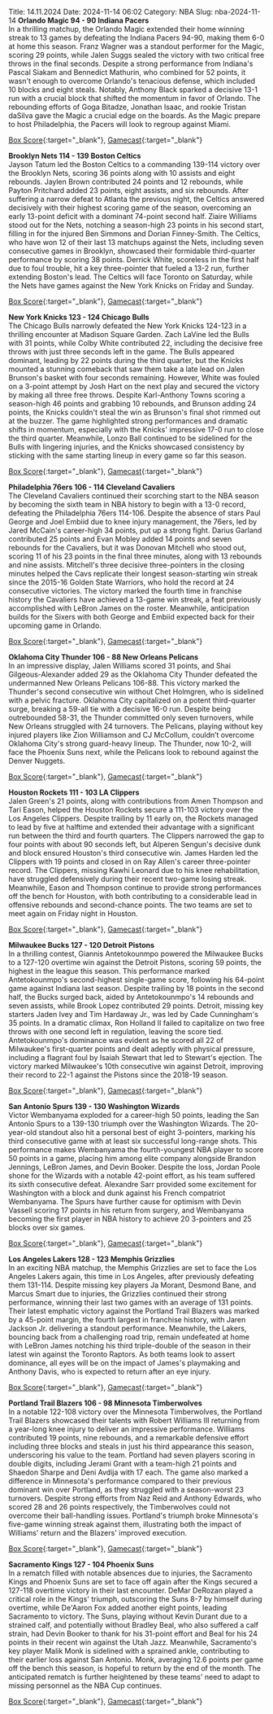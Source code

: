 Title: 14.11.2024
Date: 2024-11-14 06:02
Category: NBA 
Slug: nba-2024-11-14 
**Orlando Magic 94 - 90 Indiana Pacers**  
In a thrilling matchup, the Orlando Magic extended their home winning streak to 13 games by defeating the Indiana Pacers 94-90, making them 6-0 at home this season. Franz Wagner was a standout performer for the Magic, scoring 29 points, while Jalen Suggs sealed the victory with two critical free throws in the final seconds. Despite a strong performance from Indiana's Pascal Siakam and Bennedict Mathurin, who combined for 52 points, it wasn't enough to overcome Orlando's tenacious defense, which included 10 blocks and eight steals. Notably, Anthony Black sparked a decisive 13-1 run with a crucial block that shifted the momentum in favor of Orlando. The rebounding efforts of Goga Bitadze, Jonathan Isaac, and rookie Tristan daSilva gave the Magic a crucial edge on the boards. As the Magic prepare to host Philadelphia, the Pacers will look to regroup against Miami. 

[Box Score](/game/ind-vs-orl-0022400217/box-score){:target="_blank"}, [Gamecast](/game/ind-vs-orl-0022400217){:target="_blank"}<br>

**Brooklyn Nets 114 - 139 Boston Celtics**  
Jayson Tatum led the Boston Celtics to a commanding 139-114 victory over the Brooklyn Nets, scoring 36 points along with 10 assists and eight rebounds. Jaylen Brown contributed 24 points and 12 rebounds, while Payton Pritchard added 23 points, eight assists, and six rebounds. After suffering a narrow defeat to Atlanta the previous night, the Celtics answered decisively with their highest scoring game of the season, overcoming an early 13-point deficit with a dominant 74-point second half. Ziaire Williams stood out for the Nets, notching a season-high 23 points in his second start, filling in for the injured Ben Simmons and Dorian Finney-Smith. The Celtics, who have won 12 of their last 13 matchups against the Nets, including seven consecutive games in Brooklyn, showcased their formidable third-quarter performance by scoring 38 points. Derrick White, scoreless in the first half due to foul trouble, hit a key three-pointer that fueled a 13-2 run, further extending Boston's lead. The Celtics will face Toronto on Saturday, while the Nets have games against the New York Knicks on Friday and Sunday. 

[Box Score](/game/bos-vs-bkn-0022400218/box-score){:target="_blank"}, [Gamecast](/game/bos-vs-bkn-0022400218){:target="_blank"}<br>

**New York Knicks 123 - 124 Chicago Bulls**  
The Chicago Bulls narrowly defeated the New York Knicks 124-123 in a thrilling encounter at Madison Square Garden. Zach LaVine led the Bulls with 31 points, while Colby White contributed 22, including the decisive free throws with just three seconds left in the game. The Bulls appeared dominant, leading by 22 points during the third quarter, but the Knicks mounted a stunning comeback that saw them take a late lead on Jalen Brunson's basket with four seconds remaining. However, White was fouled on a 3-point attempt by Josh Hart on the next play and secured the victory by making all three free throws. Despite Karl-Anthony Towns scoring a season-high 46 points and grabbing 10 rebounds, and Brunson adding 24 points, the Knicks couldn't steal the win as Brunson's final shot rimmed out at the buzzer. The game highlighted strong performances and dramatic shifts in momentum, especially with the Knicks' impressive 17-0 run to close the third quarter. Meanwhile, Lonzo Ball continued to be sidelined for the Bulls with lingering injuries, and the Knicks showcased consistency by sticking with the same starting lineup in every game so far this season. 

[Box Score](/game/chi-vs-nyk-0022400219/box-score){:target="_blank"}, [Gamecast](/game/chi-vs-nyk-0022400219){:target="_blank"}<br>

**Philadelphia 76ers 106 - 114 Cleveland Cavaliers**  
The Cleveland Cavaliers continued their scorching start to the NBA season by becoming the sixth team in NBA history to begin with a 13-0 record, defeating the Philadelphia 76ers 114-106. Despite the absence of stars Paul George and Joel Embiid due to knee injury management, the 76ers, led by Jared McCain's career-high 34 points, put up a strong fight. Darius Garland contributed 25 points and Evan Mobley added 14 points and seven rebounds for the Cavaliers, but it was Donovan Mitchell who stood out, scoring 11 of his 23 points in the final three minutes, along with 13 rebounds and nine assists. Mitchell's three decisive three-pointers in the closing minutes helped the Cavs replicate their longest season-starting win streak since the 2015-16 Golden State Warriors, who hold the record at 24 consecutive victories. The victory marked the fourth time in franchise history the Cavaliers have achieved a 13-game win streak, a feat previously accomplished with LeBron James on the roster. Meanwhile, anticipation builds for the Sixers with both George and Embiid expected back for their upcoming game in Orlando. 

[Box Score](/game/cle-vs-phi-0022400220/box-score){:target="_blank"}, [Gamecast](/game/cle-vs-phi-0022400220){:target="_blank"}<br>

**Oklahoma City Thunder 106 - 88 New Orleans Pelicans**  
In an impressive display, Jalen Williams scored 31 points, and Shai Gilgeous-Alexander added 29 as the Oklahoma City Thunder defeated the undermanned New Orleans Pelicans 106-88. This victory marked the Thunder's second consecutive win without Chet Holmgren, who is sidelined with a pelvic fracture. Oklahoma City capitalized on a potent third-quarter surge, breaking a 59-all tie with a decisive 16-0 run. Despite being outrebounded 58-31, the Thunder committed only seven turnovers, while New Orleans struggled with 24 turnovers. The Pelicans, playing without key injured players like Zion Williamson and CJ McCollum, couldn’t overcome Oklahoma City's strong guard-heavy lineup. The Thunder, now 10-2, will face the Phoenix Suns next, while the Pelicans look to rebound against the Denver Nuggets. 

[Box Score](/game/nop-vs-okc-0022400221/box-score){:target="_blank"}, [Gamecast](/game/nop-vs-okc-0022400221){:target="_blank"}<br>

**Houston Rockets 111 - 103 LA Clippers**  
Jalen Green's 21 points, along with contributions from Amen Thompson and Tari Eason, helped the Houston Rockets secure a 111-103 victory over the Los Angeles Clippers. Despite trailing by 11 early on, the Rockets managed to lead by five at halftime and extended their advantage with a significant run between the third and fourth quarters. The Clippers narrowed the gap to four points with about 90 seconds left, but Alperen Sengun's decisive dunk and block ensured Houston's third consecutive win. James Harden led the Clippers with 19 points and closed in on Ray Allen's career three-pointer record. The Clippers, missing Kawhi Leonard due to his knee rehabilitation, have struggled defensively during their recent two-game losing streak. Meanwhile, Eason and Thompson continue to provide strong performances off the bench for Houston, with both contributing to a considerable lead in offensive rebounds and second-chance points. The two teams are set to meet again on Friday night in Houston. 

[Box Score](/game/lac-vs-hou-0022400222/box-score){:target="_blank"}, [Gamecast](/game/lac-vs-hou-0022400222){:target="_blank"}<br>

**Milwaukee Bucks 127 - 120 Detroit Pistons**  
In a thrilling contest, Giannis Antetokounmpo powered the Milwaukee Bucks to a 127-120 overtime win against the Detroit Pistons, scoring 59 points, the highest in the league this season. This performance marked Antetokounmpo's second-highest single-game score, following his 64-point game against Indiana last season. Despite trailing by 18 points in the second half, the Bucks surged back, aided by Antetokounmpo's 14 rebounds and seven assists, while Brook Lopez contributed 29 points. Detroit, missing key starters Jaden Ivey and Tim Hardaway Jr., was led by Cade Cunningham's 35 points. In a dramatic climax, Ron Holland II failed to capitalize on two free throws with one second left in regulation, leaving the score tied. Antetokounmpo's dominance was evident as he scored all 22 of Milwaukee's first-quarter points and dealt adeptly with physical pressure, including a flagrant foul by Isaiah Stewart that led to Stewart's ejection. The victory marked Milwaukee's 10th consecutive win against Detroit, improving their record to 22-1 against the Pistons since the 2018-19 season. 

[Box Score](/game/det-vs-mil-0022400223/box-score){:target="_blank"}, [Gamecast](/game/det-vs-mil-0022400223){:target="_blank"}<br>

**San Antonio Spurs 139 - 130 Washington Wizards**  
Victor Wembanyama exploded for a career-high 50 points, leading the San Antonio Spurs to a 139-130 triumph over the Washington Wizards. The 20-year-old standout also hit a personal best of eight 3-pointers, marking his third consecutive game with at least six successful long-range shots. This performance makes Wembanyama the fourth-youngest NBA player to score 50 points in a game, placing him among elite company alongside Brandon Jennings, LeBron James, and Devin Booker. Despite the loss, Jordan Poole shone for the Wizards with a notable 42-point effort, as his team suffered its sixth consecutive defeat. Alexandre Sarr provided some excitement for Washington with a block and dunk against his French compatriot Wembanyama. The Spurs have further cause for optimism with Devin Vassell scoring 17 points in his return from surgery, and Wembanyama becoming the first player in NBA history to achieve 20 3-pointers and 25 blocks over six games. 

[Box Score](/game/was-vs-sas-0022400224/box-score){:target="_blank"}, [Gamecast](/game/was-vs-sas-0022400224){:target="_blank"}<br>

**Los Angeles Lakers 128 - 123 Memphis Grizzlies**  
In an exciting NBA matchup, the Memphis Grizzlies are set to face the Los Angeles Lakers again, this time in Los Angeles, after previously defeating them 131-114. Despite missing key players Ja Morant, Desmond Bane, and Marcus Smart due to injuries, the Grizzlies continued their strong performance, winning their last two games with an average of 131 points. Their latest emphatic victory against the Portland Trail Blazers was marked by a 45-point margin, the fourth largest in franchise history, with Jaren Jackson Jr. delivering a standout performance. Meanwhile, the Lakers, bouncing back from a challenging road trip, remain undefeated at home with LeBron James notching his third triple-double of the season in their latest win against the Toronto Raptors. As both teams look to assert dominance, all eyes will be on the impact of James's playmaking and Anthony Davis, who is expected to return after an eye injury. 

[Box Score](/game/mem-vs-lal-0022400225/box-score){:target="_blank"}, [Gamecast](/game/mem-vs-lal-0022400225){:target="_blank"}<br>

**Portland Trail Blazers 106 - 98 Minnesota Timberwolves**  
In a notable 122-108 victory over the Minnesota Timberwolves, the Portland Trail Blazers showcased their talents with Robert Williams III returning from a year-long knee injury to deliver an impressive performance. Williams contributed 19 points, nine rebounds, and a remarkable defensive effort including three blocks and steals in just his third appearance this season, underscoring his value to the team. Portland had seven players scoring in double digits, including Jerami Grant with a team-high 21 points and Shaedon Sharpe and Deni Avdija with 17 each. The game also marked a difference in Minnesota's performance compared to their previous dominant win over Portland, as they struggled with a season-worst 23 turnovers. Despite strong efforts from Naz Reid and Anthony Edwards, who scored 28 and 26 points respectively, the Timberwolves could not overcome their ball-handling issues. Portland's triumph broke Minnesota's five-game winning streak against them, illustrating both the impact of Williams' return and the Blazers' improved execution. 

[Box Score](/game/min-vs-por-0022400226/box-score){:target="_blank"}, [Gamecast](/game/min-vs-por-0022400226){:target="_blank"}<br>

**Sacramento Kings 127 - 104 Phoenix Suns**  
In a rematch filled with notable absences due to injuries, the Sacramento Kings and Phoenix Suns are set to face off again after the Kings secured a 127-118 overtime victory in their last encounter. DeMar DeRozan played a critical role in the Kings' triumph, outscoring the Suns 8-7 by himself during overtime, while De'Aaron Fox added another eight points, leading Sacramento to victory. The Suns, playing without Kevin Durant due to a strained calf, and potentially without Bradley Beal, who also suffered a calf strain, had Devin Booker to thank for his 31-point effort and Beal for his 24 points in their recent win against the Utah Jazz. Meanwhile, Sacramento's key player Malik Monk is sidelined with a sprained ankle, contributing to their earlier loss against San Antonio. Monk, averaging 12.6 points per game off the bench this season, is hopeful to return by the end of the month. The anticipated rematch is further heightened by these teams' need to adapt to missing personnel as the NBA Cup continues. 

[Box Score](/game/phx-vs-sac-0022400227/box-score){:target="_blank"}, [Gamecast](/game/phx-vs-sac-0022400227){:target="_blank"}<br>

